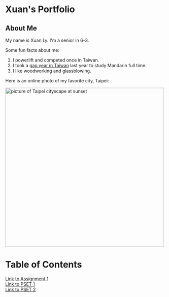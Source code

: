 # Xuan's Portfolio

## About Me

My name is Xuan Ly. I'm a senior in 6-3.

Some fun facts about me:

1. I powerlift and competed once in Taiwan.
2. I took a [gap year in Taiwan](https://iclp.ntu.edu.tw/) last year to study Mandarin full time.
3. I like woodworking and glassblowing.

Here is an online photo of my favorite city, Taipei:

<img src="https://images.photowall.com/products/49508/taipei-in-sunset.jpg?h=699&q=85" alt="picture of Taipei cityscape at sunset" width="500"/>

<br>

# Table of Contents

[Link to Assignment 1](assignments/assignment1.md)  
[Link to PSET 1](psets/pset1.md)  
[Link to PSET 2](psets/pset2.md)
